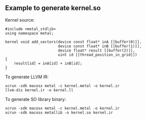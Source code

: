 
## Example to generate kernel.so

Kernel source:
```
#include <metal_stdlib>
using namespace metal;

kernel void add_vectors(device const float* inA [[buffer(0)]],
                        device const float* inB [[buffer(1)]],
                        device float* result [[buffer(2)]],
                        uint id [[thread_position_in_grid]])
{
    result[id] = inA[id] + inB[id];
}
```

To generate LLVM IR:
```script
xcrun -sdk macosx metal -c kernel.metal -o kernel.ir
llvm-dis kernel.ir -o kernel.ll
```

To generate SO library binary:
```script
xcrun -sdk macosx metal -c kernel.metal -o kernel.ir
xcrun -sdk macosx metallib -o kernel.so kernel.ir
```
